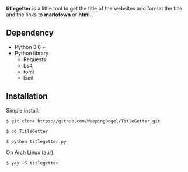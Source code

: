 **titlegetter** is a little tool to get the title of the websites and format the title and the links to **markdown** or **html**.


## Dependency

* Python 3.6 +
* Python library
    * Requests
    * bs4
    * toml
    * lxml

## Installation

Simple install:
```
$ git clone https://github.com/WeepingDogel/TitleGetter.git
```
```
$ cd TitleGetter
```
```
$ python titlegetter.py
```

On Arch Linux (aur):
```
$ yay -S titlegetter
```
